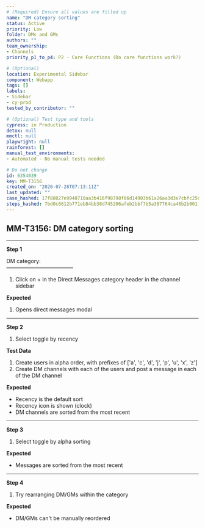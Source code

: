 ```yaml
---
# (Required) Ensure all values are filled up
name: "DM category sorting"
status: Active
priority: Low
folder: DMs and GMs
authors: ""
team_ownership:
- Channels
priority_p1_to_p4: P2 - Core Functions (Do core functions work?)

# (Optional)
location: Experimental Sidebar
component: Webapp
tags: []
labels:
- Sidebar
- cy-prod
tested_by_contributor: ""

# (Optional) Test type and tools
cypress: in Production
detox: null
mmctl: null
playwright: null
rainforest: []
manual_test_environments:
- Automated - No manual tests needed

# Do not change
id: 6354039
key: MM-T3156
created_on: "2020-07-28T07:13:11Z"
last_updated: ""
case_hashed: 17f88027e9940710aa3b416f98798f86d14903b61a26aa3d3e7cbfc2565a6df18e000d09722a157d8c3d3a995d1d0158
steps_hashed: 7bd0c6612b771eb84bb38d745206afeb2bbf7b5a387764ca46b2b001f5bca68fbb766986c5903339b58a07d1613eeae9
---
```


<!-- (Auto-generated) Based on frontmatter's "key" and "name" -->

## MM-T3156: DM category sorting

---

**Step 1**

DM category:\
–––––––––––––––––––––––––

1. Click on + in the Direct Messages category header in the channel sidebar

**Expected**

1. Opens direct messages modal

---

**Step 2**

1. Select toggle by recency

**Test Data**

1. Create users in alpha order, with prefixes of \['a', 'c', 'd', 'j', 'p', 'u', 'x', 'z']
2. Create DM channels with each of the users and post a message in each of the DM channel

**Expected**

- Recency is the default sort
- Recency icon is shown (clock)
- DM channels are sorted from the most recent

---

**Step 3**

1. Select toggle by alpha sorting

**Expected**

- Messages are sorted from the most recent

---

**Step 4**

1. Try rearranging DM/GMs within the category

**Expected**

- DM/GMs can't be manually reordered
